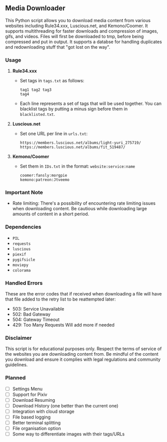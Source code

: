 ## Media Downloader

This Python script allows you to download media content from various websites including Rule34.xxx, Luscious.net, and Kemono/Coomer. It supports multithreading for faster downloads and compression of images, gifs, and videos. Files will first be downloaded to tmp, before being compressed and put in output.
It supports a databse for handling duplicates and redownloading stuff that "got lost on the way".

### Usage

1. **Rule34.xxx**
   - Set tags in `tags.txt` as follows:
     ```
     tag1 tag2 tag3
     tag4
     ```
   - Each line represents a set of tags that will be used together. You can blacklist tags by putting a minus sign before them in `blacklisted.txt`.

2. **Luscious.net**
   - Set one URL per line in `urls.txt`:
     ```
     https://members.luscious.net/albums/light-yuri_275719/
     https://members.luscious.net/albums/fit_519487/
     ```

3. **Kemono/Coomer**
   - Set them in `IDs.txt` in the format: `website:service:name`
     ```
     coomer:fansly:morgpie
     kemono:patreon:Jtveemo
     ```

### Important Note

- Rate limiting: There's a possibility of encountering rate limiting issues when downloading content. Be cautious while downloading large amounts of content in a short period.

### Dependencies

- `PIL`
- `requests`
- `luscious`
- `piexif`
- `pygifsicle`
- `moviepy`
- `colorama`

### Handled Errors

These are the error codes that if received when downloading a file will have that file added to the retry list to be reattempted later:
- 503: Service Unavailable
- 502: Bad Gateway
- 504: Gateway Timeout
- 429: Too Many Requests
Will add more if needed

### Disclaimer

This script is for educational purposes only. Respect the terms of service of the websites you are downloading content from. Be mindful of the content you download and ensure it complies with legal regulations and community guidelines.

### Planned
- [ ] Settings Menu
- [ ] Support for Pixiv
- [ ] Download Resuming
- [ ] Download History (one better than the current one)
- [ ] Integration with cloud storage
- [ ] File based logging
- [ ] Better terminal splitting
- [ ] File organisation option
- [ ] Some way to differentiate images with their tags/URLs
